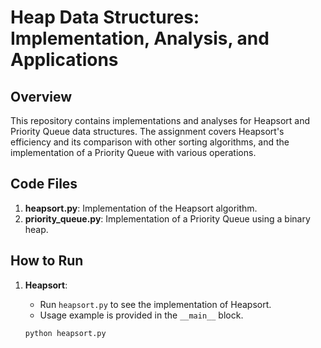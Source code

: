 # Heap Data Structures: Implementation, Analysis, and Applications

## Overview

This repository contains implementations and analyses for Heapsort and Priority Queue data structures. The assignment covers Heapsort's efficiency and its comparison with other sorting algorithms, and the implementation of a Priority Queue with various operations.

## Code Files

1. **heapsort.py**: Implementation of the Heapsort algorithm.
2. **priority_queue.py**: Implementation of a Priority Queue using a binary heap.

## How to Run

1. **Heapsort**:
   - Run `heapsort.py` to see the implementation of Heapsort.
   - Usage example is provided in the `__main__` block.

   ```bash
   python heapsort.py
